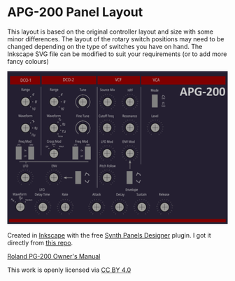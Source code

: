 # APG-200 Panel Layout

This layout is based on the original controller layout and size with some minor differences. The layout of the rotary switch positions may need to be changed depending on the type of switches you have on hand. The Inkscape SVG file can be modified to suit your requirements (or to add more fancy colours)

![apg-200 layout](./apg-200.png)

Created in [Inkscape](https://inkscape.org/) with the free [Synth Panels Designer](https://synthpanels.design/) plugin. I got it directly from [this repo](https://gitlab.com/Faselunare/synth-panels-designer).

[Roland PG-200 Owner's Manual](https://cdn.roland.com/assets/media/pdf/PG-200_OM.pdf)

This work is openly licensed via [CC BY 4.0](https://creativecommons.org/licenses/by/4.0/)